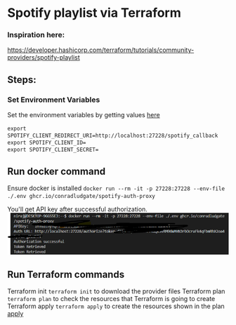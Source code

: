 # Spotify playlist via Terraform

### Inspiration here:
https://developer.hashicorp.com/terraform/tutorials/community-providers/spotify-playlist


## Steps: 

### Set Environment Variables
Set the environment variables by getting values [here](https://developer.spotify.com/dashboard)

```
export SPOTIFY_CLIENT_REDIRECT_URI=http://localhost:27228/spotify_callback
export SPOTIFY_CLIENT_ID=
export SPOTIFY_CLIENT_SECRET=
```

## Run docker command
Ensure docker is installed
`docker run --rm -it -p 27228:27228 --env-file ./.env ghcr.io/conradludgate/spotify-auth-proxy`

You'll get API key after successful authorization.
![API key](assets/api-key.png)


## Run Terraform commands
 Terraform init `terraform init` to download the provider files
 Terraform plan `terraform plan` to check the resources that Terraform is going to create
 Terraform apply `terraform apply` to create the resources shown in the plan
  [apply](assets/terraform-apply.png)
